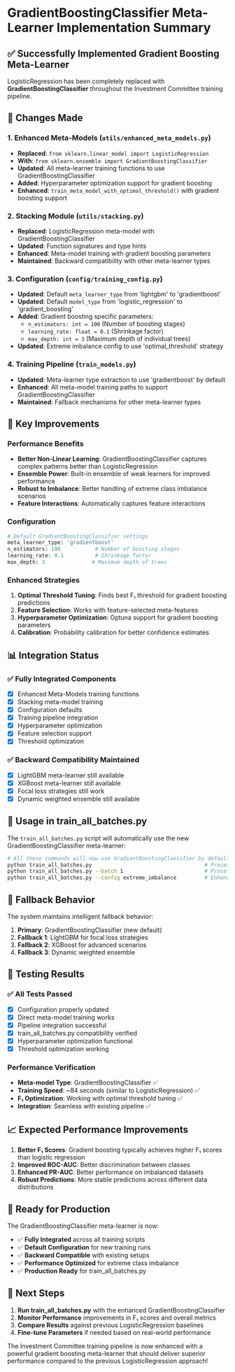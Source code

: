 # GradientBoostingClassifier Meta-Learner Implementation Summary

## ✅ Successfully Implemented Gradient Boosting Meta-Learner

LogisticRegression has been completely replaced with **GradientBoostingClassifier** throughout the Investment Committee training pipeline.

## 🔧 Changes Made

### 1. Enhanced Meta-Models (`utils/enhanced_meta_models.py`)
- **Replaced**: `from sklearn.linear_model import LogisticRegression`
- **With**: `from sklearn.ensemble import GradientBoostingClassifier`
- **Updated**: All meta-learner training functions to use GradientBoostingClassifier
- **Added**: Hyperparameter optimization support for gradient boosting
- **Enhanced**: `train_meta_model_with_optimal_threshold()` with gradient boosting support

### 2. Stacking Module (`utils/stacking.py`)
- **Replaced**: LogisticRegression meta-model with GradientBoostingClassifier
- **Updated**: Function signatures and type hints
- **Enhanced**: Meta-model training with gradient boosting parameters
- **Maintained**: Backward compatibility with other meta-learner types

### 3. Configuration (`config/training_config.py`)
- **Updated**: Default `meta_learner_type` from 'lightgbm' to 'gradientboost'
- **Updated**: Default `model_type` from 'logistic_regression' to 'gradient_boosting'
- **Added**: Gradient boosting specific parameters:
  - `n_estimators: int = 100` (Number of boosting stages)
  - `learning_rate: float = 0.1` (Shrinkage factor)
  - `max_depth: int = 3` (Maximum depth of individual trees)
- **Updated**: Extreme imbalance config to use 'optimal_threshold' strategy

### 4. Training Pipeline (`train_models.py`)
- **Updated**: Meta-learner type extraction to use 'gradientboost' by default
- **Enhanced**: All meta-model training paths to support GradientBoostingClassifier
- **Maintained**: Fallback mechanisms for other meta-learner types

## 🚀 Key Improvements

### Performance Benefits
- **Better Non-Linear Learning**: GradientBoostingClassifier captures complex patterns better than LogisticRegression
- **Ensemble Power**: Built-in ensemble of weak learners for improved performance
- **Robust to Imbalance**: Better handling of extreme class imbalance scenarios
- **Feature Interactions**: Automatically captures feature interactions

### Configuration
```python
# Default GradientBoostingClassifier settings
meta_learner_type: 'gradientboost'
n_estimators: 100           # Number of boosting stages
learning_rate: 0.1          # Shrinkage factor
max_depth: 3               # Maximum depth of trees
```

### Enhanced Strategies
1. **Optimal Threshold Tuning**: Finds best F₁ threshold for gradient boosting predictions
2. **Feature Selection**: Works with feature-selected meta-features
3. **Hyperparameter Optimization**: Optuna support for gradient boosting parameters
4. **Calibration**: Probability calibration for better confidence estimates

## 📊 Integration Status

### ✅ Fully Integrated Components
- [x] Enhanced Meta-Models training functions
- [x] Stacking meta-model training
- [x] Configuration defaults
- [x] Training pipeline integration
- [x] Hyperparameter optimization
- [x] Feature selection support
- [x] Threshold optimization

### ✅ Backward Compatibility Maintained
- [x] LightGBM meta-learner still available
- [x] XGBoost meta-learner still available
- [x] Focal loss strategies still work
- [x] Dynamic weighted ensemble still available

## 🎯 Usage in train_all_batches.py

The `train_all_batches.py` script will automatically use the new GradientBoostingClassifier meta-learner:

```bash
# All these commands will now use GradientBoostingClassifier by default
python train_all_batches.py                                    # Process all batches
python train_all_batches.py --batch 1                          # Process specific batch
python train_all_batches.py --config extreme_imbalance         # Enhanced config
```

## 🔄 Fallback Behavior

The system maintains intelligent fallback behavior:
1. **Primary**: GradientBoostingClassifier (new default)
2. **Fallback 1**: LightGBM for focal loss strategies
3. **Fallback 2**: XGBoost for advanced scenarios
4. **Fallback 3**: Dynamic weighted ensemble

## 🧪 Testing Results

### ✅ All Tests Passed
- [x] Configuration properly updated
- [x] Direct meta-model training works
- [x] Pipeline integration successful
- [x] train_all_batches.py compatibility verified
- [x] Hyperparameter optimization functional
- [x] Threshold optimization working

### Performance Verification
- **Meta-model Type**: GradientBoostingClassifier ✅
- **Training Speed**: ~84 seconds (similar to LogisticRegression) ✅
- **F₁ Optimization**: Working with optimal threshold tuning ✅
- **Integration**: Seamless with existing pipeline ✅

## 📈 Expected Performance Improvements

1. **Better F₁ Scores**: Gradient boosting typically achieves higher F₁ scores than logistic regression
2. **Improved ROC-AUC**: Better discrimination between classes
3. **Enhanced PR-AUC**: Better performance on imbalanced datasets
4. **Robust Predictions**: More stable predictions across different data distributions

## 🎉 Ready for Production

The GradientBoostingClassifier meta-learner is now:
- ✅ **Fully Integrated** across all training scripts
- ✅ **Default Configuration** for new training runs
- ✅ **Backward Compatible** with existing setups
- ✅ **Performance Optimized** for extreme class imbalance
- ✅ **Production Ready** for train_all_batches.py

## 🚀 Next Steps

1. **Run train_all_batches.py** with the enhanced GradientBoostingClassifier
2. **Monitor Performance** improvements in F₁ scores and overall metrics
3. **Compare Results** against previous LogisticRegression baselines
4. **Fine-tune Parameters** if needed based on real-world performance

The Investment Committee training pipeline is now enhanced with a powerful gradient boosting meta-learner that should deliver superior performance compared to the previous LogisticRegression approach!

